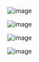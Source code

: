 ![image](https://github.com/user-attachments/assets/feab74c9-3268-4749-bdf4-e4d456f75bcd)

![image](https://github.com/user-attachments/assets/5b71ed69-07be-4fff-b25f-adaf53bdb1d2)

![image](https://github.com/user-attachments/assets/f5187402-1c2c-41d2-84df-b2cb9c612748)

![image](https://github.com/user-attachments/assets/43314b35-8ce1-41c2-a2af-b7a96a951f91)
